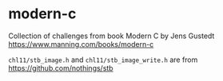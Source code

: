 # modern-c
Collection of challenges from book Modern C by Jens Gustedt https://www.manning.com/books/modern-c


`chl11/stb_image.h` and `chl11/stb_image_write.h` are from https://github.com/nothings/stb

